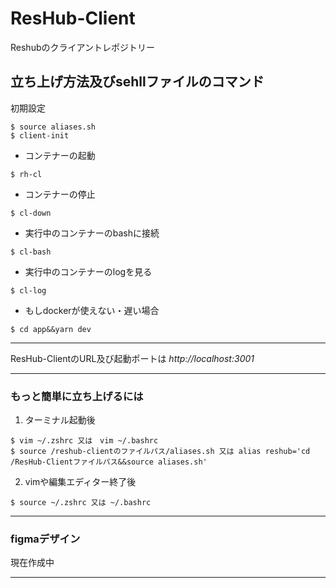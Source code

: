 # ResHub-Client

Reshubのクライアントレポジトリー

## 立ち上げ方法及びsehllファイルのコマンド

初期設定

```
$ source aliases.sh
$ client-init
```

* コンテナーの起動

```
$ rh-cl
```

* コンテナーの停止

```
$ cl-down
```

* 実行中のコンテナーのbashに接続

```
$ cl-bash
```

* 実行中のコンテナーのlogを見る

```
$ cl-log
```

* もしdockerが使えない・遅い場合

```
$ cd app&&yarn dev
```

-------------------------------

ResHub-ClientのURL及び起動ポートは
_http://localhost:3001_

-------------------------------

### もっと簡単に立ち上げるには

1. ターミナル起動後

```
$ vim ~/.zshrc 又は　vim ~/.bashrc
$ source /reshub-clientのファイルパス/aliases.sh 又は alias reshub='cd /ResHub-Clientファイルパス&&source aliases.sh'
```

2. vimや編集エディター終了後

```
$ source ~/.zshrc 又は ~/.bashrc
```

-----------------------------

### figmaデザイン

現在作成中

-------------------------------
